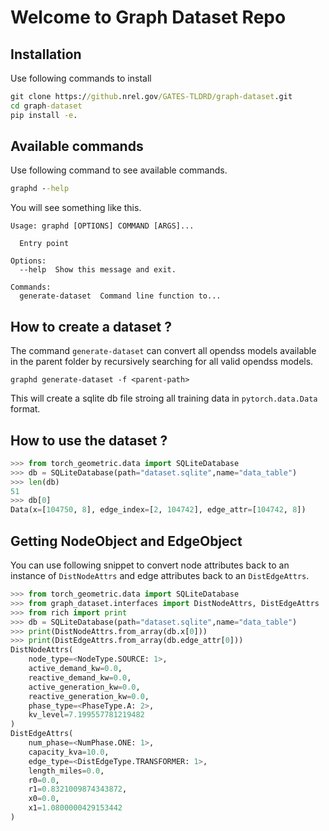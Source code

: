 # Welcome to Graph Dataset Repo

## Installation

Use following commands to install
```cmd title="Installation Steps"
git clone https://github.nrel.gov/GATES-TLDRD/graph-dataset.git
cd graph-dataset
pip install -e.
```

## Available commands

Use following command to see available commands.

```cmd
graphd --help
```

You will see something like this.
```
Usage: graphd [OPTIONS] COMMAND [ARGS]...

  Entry point

Options:
  --help  Show this message and exit.    

Commands:
  generate-dataset  Command line function to...
```

## How to create a dataset ?

The command `generate-dataset` can convert all opendss models available in the parent folder by recursively searching for all valid opendss models.

```
graphd generate-dataset -f <parent-path>
```

This will create a sqlite db file stroing all training data in `pytorch.data.Data` format.

## How to use the dataset ?

```python
>>> from torch_geometric.data import SQLiteDatabase
>>> db = SQLiteDatabase(path="dataset.sqlite",name="data_table")
>>> len(db)
51
>>> db[0]
Data(x=[104750, 8], edge_index=[2, 104742], edge_attr=[104742, 8])
```

## Getting NodeObject and EdgeObject

You can use following snippet to convert node attributes back to an instance of 
`DistNodeAttrs` and edge attributes back to an `DistEdgeAttrs`.

```python
>>> from torch_geometric.data import SQLiteDatabase
>>> from graph_dataset.interfaces import DistNodeAttrs, DistEdgeAttrs
>>> from rich import print
>>> db = SQLiteDatabase(path="dataset.sqlite",name="data_table")
>>> print(DistNodeAttrs.from_array(db.x[0]))
>>> print(DistEdgeAttrs.from_array(db.edge_attr[0]))
DistNodeAttrs(
    node_type=<NodeType.SOURCE: 1>,
    active_demand_kw=0.0,
    reactive_demand_kw=0.0,
    active_generation_kw=0.0,
    reactive_generation_kw=0.0,
    phase_type=<PhaseType.A: 2>,
    kv_level=7.199557781219482
)
DistEdgeAttrs(
    num_phase=<NumPhase.ONE: 1>,
    capacity_kva=10.0,
    edge_type=<DistEdgeType.TRANSFORMER: 1>,
    length_miles=0.0,
    r0=0.0,
    r1=0.8321009874343872,
    x0=0.0,
    x1=1.0800000429153442
)
```